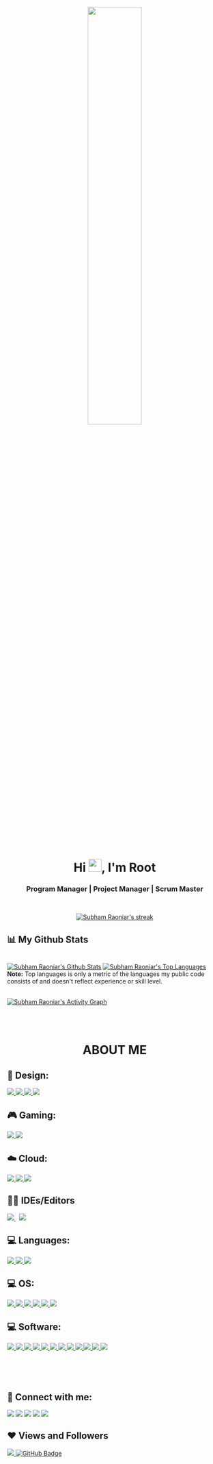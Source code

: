 <a href="#"><p align="center"><img width="50%" height="auto" src="https://user-images.githubusercontent.com/59831438/164355796-def49a47-3eca-4284-9c10-325696f5700b.png" height="175px"/></p></a>

<h1 align="center">Hi <img src="https://raw.githubusercontent.com/MartinHeinz/MartinHeinz/master/wave.gif" width="30px">, I'm Root</h1>
<h3 align="center">Program Manager | Project Manager | Scrum Master</h3>


<!-- [![React Badge](https://img.shields.io/badge/-React-61DBFB?style=for-the-badge&labelColor=black&logo=react&logoColor=61DBFB)](#)  [![Javascript Badge](https://img.shields.io/badge/-Javascript-F0DB4F?style=for-the-badge&labelColor=black&logo=javascript&logoColor=F0DB4F)](#) [![Typescript Badge](https://img.shields.io/badge/-Typescript-007acc?style=for-the-badge&labelColor=black&logo=typescript&logoColor=007acc)](#) [![Nodejs Badge](https://img.shields.io/badge/-Nodejs-3C873A?style=for-the-badge&labelColor=black&logo=node.js&logoColor=3C873A)](#) [![GraphQL Badge](https://img.shields.io/badge/-GraphQl-e535ab?style=for-the-badge&labelColor=black&logo=node.js&logoColor=e535ab)](#) -->
<br/>

<p align="center">
    <a href="https://github.com/SubhamRaoniar28/github-readme-streak-stats">
        <img title="🔥 Get streak stats for your profile at git.io/streak-stats" alt="Subham Raoniar's streak" src="https://github-readme-streak-stats.herokuapp.com/?user=rootwrangler&theme=black-ice&hide_border=true&stroke=0000&background=060A0CD0"/>
    </a>
</p>

## 📊 My Github Stats

  <br/>
    <a href="https://github.com/SubhamRaoniar28/github-readme-stats"><img alt="Subham Raoniar's Github Stats" src="https://github-readme-stats.vercel.app/api?username=rootwrangler&show_icons=true&count_private=true&theme=react&hide_border=true&bg_color=0D1117" /></a>
  <a href="https://github.com/SubhamRaoniar28/github-readme-stats"><img alt="Subham Raoniar's Top Languages" src="https://github-readme-stats.vercel.app/api/top-langs/?username=rootwrangler&langs_count=8&count_private=true&layout=compact&theme=react&hide_border=true&bg_color=0D1117" /></a>
  <br/>
  <b>Note:</b> Top languages is only a metric of the languages my public code consists of and doesn't reflect experience or skill level.


<br/>
<br/>

<a href="https://github.com/SubhamRaoniar28/github-readme-activity-graph"><img alt="Subham Raoniar's Activity Graph" src="https://activity-graph.herokuapp.com/graph?username=rootwrangler&bg_color=0D1117&color=5BCDEC&line=5BCDEC&point=FFFFFF&hide_border=true" /></a>

<br/>
<br/>

<h1 align=center>ABOUT ME</h1>

## 🎨 Design:

<p align="left"> 
    <a href="https://www.adobe.com" target="_blank"> <img src="https://img.icons8.com/color/48/000000/adobe-illustrator--v1.png"/> </a>
    <a href="https://www.adobe.com" target="_blank"> <img src="https://img.icons8.com/color/48/000000/adobe-indesign--v1.png"/> </a>
    <a href="https://www.adobe.com" target="_blank"> <img src="https://img.icons8.com/color/48/000000/adobe-photoshop--v1.png"/> </a> 
   <a href="https://www.canva.com" target="_blank"> <img src="https://img.icons8.com/plasticine/48/000000/canva.png"/></a> 
</p>

## 🎮 Gaming:
<p align="left">
    <a href="https://www.nintendo.com/store/hardware/systems/?cid=A1000-01:ch=pdpd&gclid=Cj0KCQjw3v6SBhCsARIsACyrRAlyGFecQqTZdx80Nttrj3ZrAA7qRQwMuhIgrtPAxGnUwgBMMgNT4voaAn3IEALw_wcB" target="_blank"> <img src="https://img.icons8.com/color/48/000000/nintendo-switch-logo.png"/> </a> 
    <a href="https://www.playstation.com/en-us/" target="_blank"> <img src="https://img.icons8.com/fluency/48/000000/play-station--v1.png"/></a>
</p>

## ☁️ Cloud:
<p align="left">
    <a href="https://aws.amazon.com/" target="_blank"> <img src="https://img.icons8.com/color/48/000000/amazon-web-services.png"/> </a> 
    <a href="https://azure.microsoft.com/en-us/" target="_blank"> <img src="https://img.icons8.com/fluency/48/000000/azure-1.png"/> </a> 
    <a style="padding-right:8px;" href="https://www.vmware.com/cross-cloud-services.html?src=ps_61bc580dbccb8&cid=7012H000001lH4G&gclid=Cj0KCQjw3v6SBhCsARIsACyrRAmxu0rUi9jgwunVpYzXMwhFCZAP0ROQt-lYwP13TqpJBQq4EF2osg4aAt19EALw_wcB&gclsrc=aw.ds" target="_blank"> <img src="https://img.icons8.com/color/48/000000/vmware.png"/> </a> 
</p>

## ✍🏾 IDEs/Editors
<p align="left">
    <a style="padding-right:8px;" href="https://code.visualstudio.com/" target="_blank"> <img src="https://img.icons8.com/color/48/000000/visual-studio-code-2019.png"/> </a>
    <a href="https://visualstudio.microsoft.com/downloads/" target="_blank"> <img src="https://img.icons8.com/color/48/000000/visual-studio--v2.png"/> </a> 
</p>

## 💻 Languages:
<p align="left">
    <a href="https://www.w3schools.com/c/index.php" target="_blank"> <img src="https://img.icons8.com/color/48/000000/c-programming.png"/> </a> 
    <a href="https://www.w3schools.com/css/default.asp" target="_blank"> <img src="https://img.icons8.com/color/48/000000/css3.png"/> </a>   
    <a href="https://www.w3schools.com/html/" target="_blank"> <img src="https://img.icons8.com/color/48/000000/html-5--v1.png"/> </a> 
</p>

## 💻 OS:
<p align="left">
    <a href="https://www.google.com/chromebook/chrome-os/" target="_blank"> <img src="https://img.icons8.com/color/48/000000/chrome--v1.png"/> </a> 
    <a href="https://www.kali.org/get-kali/" target="_blank"> <img src="https://img.icons8.com/color/48/000000/kali-linux.png"/> </a>
    <a href="https://www.linux.org/pages/download/" target="_blank"> <img src="https://img.icons8.com/color/48/000000/linux--v1.png"/> </a>
    <a href="https://linuxmint.com/" target="_blank"> <img src="https://img.icons8.com/color/48/000000/linux-mint.png"/> </a>
    <a href="https://www.apple.com/?afid=p238%7CseIEs444j-dc_mtid_1870765e38482_pcrid_592988481760_pgrid_13945964887_pntwk_g_pchan__pexid__&cid=aos-us-kwgo-brand-apple--slid---product-" target="_blank"> <img src="https://img.icons8.com/color/48/000000/mac-logo.png"/> </a> 
    <a href="https://www.microsoft.com/en-us/windows?r=1" target="_blank"> <img src="https://img.icons8.com/color/48/000000/windows-logo.png"/> </a>
</p>

## 💻 Software:

<p align="left">
<a href="https://asana.com/?noredirect" target="_blank"> 
<img src="https://img.icons8.com/external-tal-revivo-color-tal-revivo/48/000000/external-asana-a-web-and-mobile-application-designed-to-help-teams-organize-track-and-manage-their-work-logo-color-tal-revivo.png"/> </a>
    <a href="https://www.atlassian.com/software/confluence" target="_blank"> 
    <img src="https://img.icons8.com/color/48/000000/confluence--v2.png"/> </a>
    <a href="https://www.atlassian.com/software/jira" target="_blank">
    <img src="https://img.icons8.com/color/48/000000/jira.png"/>
 </a>
    <a href="https://www.microsoft.com/en-us/" target="_blank"> 
<img src="https://img.icons8.com/color/48/000000/microsoft.png"/> </a>
    <a href="https://www.microsoft.com/en-us/microsoft-365" target="_blank">
<img src="https://img.icons8.com/color/48/000000/microsoft-access-2019.png"/> </a>
        <a href="https://www.microsoft.com/en-us/microsoft-365" target="_blank">
<img src="https://img.icons8.com/color/48/000000/ms-excel.png"/> </a>
    <a href="https://www.microsoft.com/en-us/microsoft-365" target="_blank"> <img src="https://img.icons8.com/fluency/48/000000/microsoft-powerpoint-2019.png"/> </a>
<a href="https://www.microsoft.com/en-us/microsoft-365/project/project-management-software" target="_blank"> <img src="https://img.icons8.com/fluency/48/000000/microsoft-project-2019.png"/> </a>
    <a href="https://www.microsoft.com/en-us/" target="_blank">
<img src="https://img.icons8.com/color/48/000000/ms-share-point.png"/> </a>
    <a href="https://www.microsoft.com/en-us/microsoft-365/visio/microsoft-visio-plans-and-pricing-compare-visio-options?=&ef_id=Cj0KCQjw3v6SBhCsARIsACyrRAkoK7RJ05_Gf7316cbjlo5eF5CrU6j0zhW2S9Qk6MxgzBLN9DSdRzIaApl5EALw_wcB%3aG%3as&OCID=AID2200004_SEM_Cj0KCQjw3v6SBhCsARIsACyrRAkoK7RJ05_Gf7316cbjlo5eF5CrU6j0zhW2S9Qk6MxgzBLN9DSdRzIaApl5EALw_wcB%3aG%3as&lnkd=Google_O365SMB_Brand&gclid=Cj0KCQjw3v6SBhCsARIsACyrRAkoK7RJ05_Gf7316cbjlo5eF5CrU6j0zhW2S9Qk6MxgzBLN9DSdRzIaApl5EALw_wcB&activetab=tabs%3aprimaryr1" target="_blank">
<img src="https://img.icons8.com/color/48/000000/microsoft-visio.png"/> </a>
    <a href="https://www.microsoft.com/en-us/microsoft-365" target="_blank"> <img src="https://img.icons8.com/color/48/000000/ms-word.png"/> </a>
<a href="https://trello.com/?&aceid=&adposition=&adgroup=105703214328&campaign=9843285532&creative=437184392320&device=c&keyword=trello&matchtype=e&network=g&placement=&ds_kids=p53016490704&ds_e=GOOGLE&ds_eid=700000001557344&ds_e1=GOOGLE&gclid=Cj0KCQjw3v6SBhCsARIsACyrRAlfRo5AjNELsDEtrSCwe2FunWK-bXGoVNM2c4Tnj_Ym8JtihzcW-38aAr2VEALw_wcB&gclsrc=aw.ds" target="_blank"> 
<img src="https://img.icons8.com/color/48/000000/trello.png"/> </a>
</p>
</br></br></br>



## 📱 Connect with me:
<p align="left">

<a href = "https://discord.gg/3BktwAcw"><img src="https://img.icons8.com/color/48/000000/discord--v2.png"/></a>
<a href = "https://www.instagram.com/hellopeace.me/"><img src="https://img.icons8.com/fluent/48/000000/instagram-new.png"/></a>
<a href = "https://linkedin.com/in/arndrea-dampier"><img src="https://img.icons8.com/fluent/48/000000/linkedin.png"/></a>
<a href = "https://www.twitch.tv/root_wrangler"><img src="https://img.icons8.com/color/48/000000/twitch--v1.png"/></a>
<a href = "https://twitter.com/hellopeacedotme"><img src="https://img.icons8.com/fluent/48/000000/twitter.png"/></a>

</p>

## ❤ Views and Followers
<a href="https://github.com/Meghna-DAS/github-profile-views-counter">
    <img src="https://komarev.com/ghpvc/?username=rootwrangler">
</a>
<a href="https://github.com/SubhamRaoniar28?tab=followers"><img src="https://img.shields.io/github/followers/rootwrangler?label=Followers&style=social" alt="GitHub Badge"></a>
